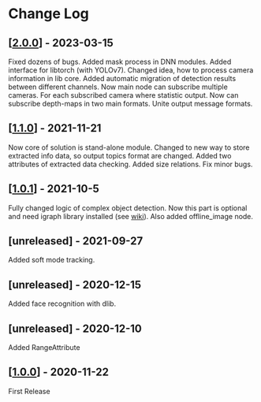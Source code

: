 # Change Log

## [[2.0.0](https://github.com/Extended-Object-Detection-ROS/extended_object_detection/tree/r2.0.0)] - 2023-03-15
Fixed dozens of bugs.
Added mask process in DNN modules.
Added interface for libtorch (with YOLOv7).
Changed idea, how to process camera information in lib core.
Added automatic migration of detection results between different channels.
Now main node can subscribe multiple cameras.
For each subscribed camera where statistic output.
Now can subscribe depth-maps in two main formats.
Unite output message formats.

## [[1.1.0](https://github.com/Extended-Object-Detection-ROS/extended_object_detection/tree/r1.1.0)] - 2021-11-21
Now core of solution is stand-alone module.
Changed to new way to store extracted info data, so output topics format are changed.
Added two attributes of extracted data checking.
Added size relations.
Fix minor bugs.

## [[1.0.1](https://github.com/Extended-Object-Detection-ROS/extended_object_detection/tree/r1.0.1)] - 2021-10-5
Fully changed logic of complex object detection.
Now this part is optional and need igraph library installed (see [wiki](https://github.com/Extended-Object-Detection-ROS/extended_object_detection/wiki/igraph_install)).
Also added offline_image node.

## [unreleased] - 2021-09-27
Added soft mode tracking.

## [unreleased] - 2020-12-15
Added face recognition with dlib.

## [unreleased] - 2020-12-10
Added RangeAttribute

## [[1.0.0](https://github.com/Extended-Object-Detection-ROS/extended_object_detection/tree/r1.0.0)] - 2020-11-22
First Release
